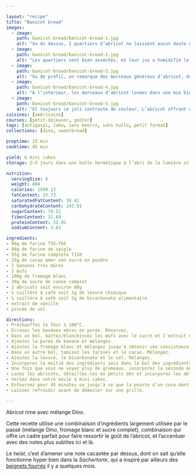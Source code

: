 ```yaml
---

layout: "recipe"
title: "Banicot bread"
images:
  - image:
    path: banicot-bread/banicot-bread-1.jpg
    alt: "Vu du dessus, 2 quartiers d’abricot ne laissent aucun doute quand à la saveur mise en avant. Coupé, on reconnait bien là la mie du mélange Dino."
  - image:
    path: banicot-bread/banicot-bread-2.jpg
    alt: "Les quartiers sont bien asséchés, et leur jus a humidifié le bread par la surface."
  - image:
    path: banicot-bread/banicot-bread-3.jpg
    alt: "Vu de profil, on remarque des morceaux généreux d’abricot, dont la couleur contraste avec le rendu cacaoté de la pâte."
  - image:
    path: banicot-bread/banicot-bread-4.jpg
    alt: "À l’intérieur, les morceaux d’abricot lovées dans une mie bien ferme."
  - image:
    path: banicot-bread/banicot-bread-5.jpg
    alt: "Et toujours ce joli contraste de couleur. L’abricot offrant du fondant à la mâche."
cuisines: [américaine]
courses: [petit-déjeuner, goûter]
tags: [antigaspi, cake, sans beurre, sans huile, petit format]
collections: [dino, sweetbread]

preptime: 15 min
cooktime: 45 min

yield: 6 mini cakes
storage: 2–3 jours dans une boîte hermétique à l’abri de la lumière et de la chaleur. 5 jours au frigo. 2 mois au congélateur.

nutrition:
  servingSize: 6
  weight: 804
  calories: 1509.13
  fatContent: 25.73
  saturatedFatContent: 10.41
  carbohydrateContent: 243.91
  sugarContent: 79.51
  fiberContent: 31.69
  proteinContent: 52.01
  sodiumContent: 3.63

ingredients:
- 90g de farine T55–T65
- 90g de farine de seigle
- 55g de farine complète T150
- 15g de cacao amer non sucré en poudre
- 2 bananes très mûres
- 2 œufs
- 100g de fromage blanc
- 30g de sucre de canne complet
- 2 abricots soit environ 80g
- ¼ cuillère à café soit 2g de levure chimique
- ¼ cuillère à café soit 2g de bicarbonate alimentaire
- extrait de vanille
- pincée de sel

directions:
- Préchauffez le four à 180°C.
- Écrasez les bananes mûres en purée. Réservez.
- Dans un bol, battez/blanchissez les œufs avec le sucre et l'extrait de vanille. 
- Ajoutez la purée de banane et mélangez.
- Ajoutez le fromage blanc et mélangez jusqu'à obtenir une consistance bien homogène.
- Dans un autre bol, tamisez les farines et le cacao. Mélangez. 
- Ajoutez la levure, le bicarbonate et le sel. Mélangez. 
- Incorporez la moitié des ingrédients secs dans le bol des ingrédients humides à la maryse. 
- Une fois que vous ne voyez plus de grumeaux, incorporez la seconde moitié. Réservez. 
- Lavez les abricots, détaillez-les en petits dés et incorporez-les délicatement à la pâte. Vous pouvez également conserver des quartiers pour la décoration sur le dessus.
- Versez dans votre moule à mini cakes. 
- Enfournez pour 45 minutes ou jusqu'à ce que la pointe d'un cure-dent ressorte sèche. 
- Laissez refroidir avant de démouler sur une grille. 

---
```


Abricot rime avec mélange Dino.

Cette recette utilise une combinaison d’ingrédients largement utilisée par le passé (mélange Dino, fromage blanc et sucre complet), combinaison qui offre un cadre parfait pour faire ressortir le goût de l’abricot, et l’accentuer avec des notes plus subtiles ici et là.

Le <i lang="en">twist</i>, c’est d’amener une note cacaotée par dessus, dont on sait qu’elle fonctionne hyper bien dans la <i lang="de">Sachertorte</i>, qui a inspiré par ailleurs des [beignets fourrés](beignets-sachertorte.html) il y a quelques mois.